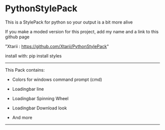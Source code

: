# PythonStylePack
This is a StylePack for python so your output is a bit more alive

If you make a moded version for this project, add my name and a link to this github page

"Xtarii : https://github.com/Xtarii/PythonStylePack"



install with: pip install styles

-------------------------------------

This Pack contains:
- Colors for windows command prompt (cmd)

- Loadingbar line

- Loadingbar Spinning Wheel

- Loadingbar Download look

- And more

-------------------------------------
